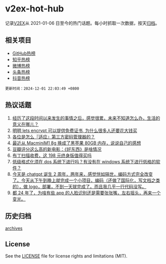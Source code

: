 # v2ex-hot-hub

 记录[V2EX](https://www.v2ex.com/)从 2021-01-06 日至今的热门话题。每小时抓取一次数据，按天[归档](archives)。
 
 ## 相关项目

- [GitHub热榜](https://github.com/it985/github-hot-hub)
- [知乎热榜](https://github.com/it985/zhihu-hot-hub)
- [微博热榜](https://github.com/it985/weibo-hot-hub)
- [头条热榜](https://github.com/it985/toutiao-hot-hub)
- [抖音热榜](https://github.com/it985/douyin-hot-hub)


 `更新时间：2024-12-01 22:03:49 +0800`

## 热议话题

1. [经历了这段时间以来发生的事情之后，感觉很累，未来不知道怎么办，生活的意义在哪儿？](https://www.v2ex.com/t/1094079)
1. [明明 lets encrypt 可以提供免费证书, 为什么很多人还要花大钱买](https://www.v2ex.com/t/1094129)
1. [各位是怎么『适应』第三方密码管理器的？](https://www.v2ex.com/t/1094029)
1. [最近从 MacminiM1 8g 换成了黑苹果 80GB 内存，说说自己的感想](https://www.v2ex.com/t/1094099)
1. [豆瓣评分这么高的新电影：《好东西》是啥情况](https://www.v2ex.com/t/1094151)
1. [布丁扫描收费，这 198 元终身版值得买吗](https://www.v2ex.com/t/1094045)
1. [低级格式化须在 dos 系统下进行吗？有没有在 windows 系统下进行低格的软件？](https://www.v2ex.com/t/1094069)
1. [今天是 chatgpt 诞生 2 周年，两年来，感觉恍如隔世，编码方式完全改变了。今天从下午到晚上就完成一个小项目，编码（还做了国际化，写文档之类的），做 logo，部署，不到一天就完成了。而且我几乎一行代码没写。](https://www.v2ex.com/t/1094019)
1. [都 24 年了，为啥有些 app 的人脸识别还是需要张张嘴，左右摇头，再来一个变光。](https://www.v2ex.com/t/1094049)

## 历史归档

[archives](archives)

## License

See the [LICENSE](LICENSE) file for license rights and limitations (MIT).

